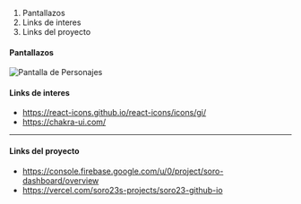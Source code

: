 1. Pantallazos
2. Links de interes
3. Links del proyecto


#### Pantallazos
![Pantalla de Personajes](https://firebasestorage.googleapis.com/v0/b/soro-dashboard.appspot.com/o/project%2Fscreenshoot.png?alt=media&token=712774d1-0660-452b-9106-ef54ce96976b)


#### Links de interes
* https://react-icons.github.io/react-icons/icons/gi/
* https://chakra-ui.com/

***

#### Links del proyecto
* https://console.firebase.google.com/u/0/project/soro-dashboard/overview
* https://vercel.com/soro23s-projects/soro23-github-io